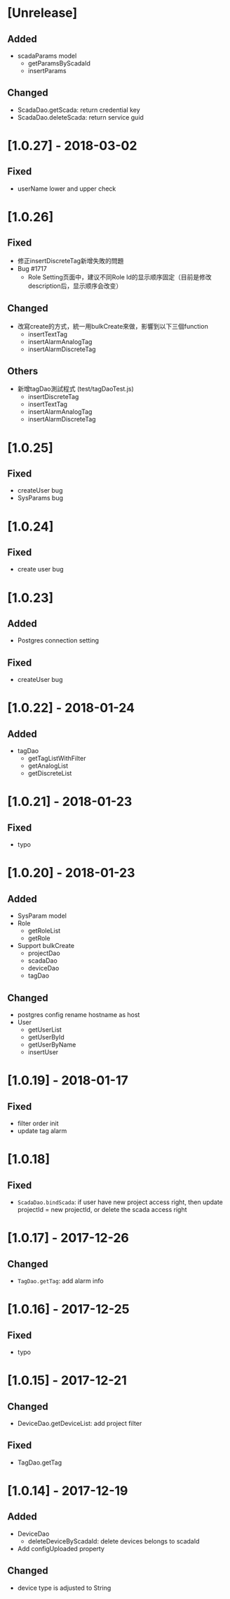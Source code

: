 # [Unrelease]
## Added
- scadaParams model
    - getParamsByScadaId
    - insertParams
## Changed
- ScadaDao.getScada: return credential key
- ScadaDao.deleteScada: return service guid

# [1.0.27] - 2018-03-02
## Fixed
- userName lower and upper check

# [1.0.26]
## Fixed
- 修正insertDiscreteTag新增失敗的問題
- Bug #1717
    - Role Setting页面中，建议不同Role Id的显示顺序固定（目前是修改description后，显示顺序会改变）

## Changed
- 改寫create的方式，統一用bulkCreate來做，影響到以下三個function
    - insertTextTag
    - insertAlarmAnalogTag
    - insertAlarmDiscreteTag

## Others
- 新增tagDao測試程式 (test/tagDaoTest.js)
    - insertDiscreteTag
    - insertTextTag
    - insertAlarmAnalogTag
    - insertAlarmDiscreteTag

# [1.0.25]
## Fixed
- createUser bug
- SysParams bug

# [1.0.24]
## Fixed
- create user bug

# [1.0.23]
## Added
- Postgres connection setting

## Fixed
- createUser bug

# [1.0.22] - 2018-01-24
## Added
- tagDao
    - getTagListWithFilter
    - getAnalogList
    - getDiscreteList

# [1.0.21] - 2018-01-23
## Fixed
- typo

# [1.0.20] - 2018-01-23
## Added
- SysParam model
- Role
    - getRoleList
    - getRole
- Support bulkCreate
    - projectDao
    - scadaDao
    - deviceDao
    - tagDao

## Changed
- postgres config rename hostname as host
- User
    - getUserList
    - getUserById
    - getUserByName
    - insertUser

# [1.0.19] - 2018-01-17
## Fixed
- filter order init
- update tag alarm

# [1.0.18]
## Fixed
- `ScadaDao.bindScada`: if user have new project access right, then update projectId = new projectId, or delete the scada access right

# [1.0.17] - 2017-12-26
## Changed
- `TagDao.getTag`: add alarm info

# [1.0.16] - 2017-12-25
## Fixed
- typo

# [1.0.15] - 2017-12-21
## Changed
- DeviceDao.getDeviceList: add project filter

## Fixed
- TagDao.getTag

# [1.0.14] - 2017-12-19
## Added
- DeviceDao
    - deleteDeviceByScadaId: delete devices belongs to scadaId
- Add configUploaded property

## Changed
- device type is adjusted to String